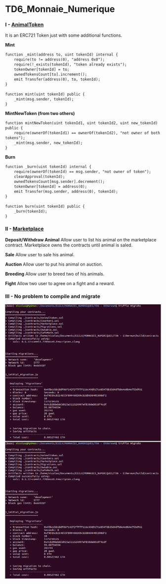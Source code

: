 # TD6_Monnaie_Numerique

### I - [AnimalToken](https://github.com/nlecoufl/TD6_Monnaie_Numerique/blob/master/contracts/AnimalToken.sol) 
It is an ERC721 Token just with some additional functions.

**Mint**

    function _mint(address to, uint tokenId) internal {
        require(to != address(0), "address 0x0");
        require(!_exists(tokenId), "token already exists");
        tokenOwner[tokenId] = to;
        ownedTokensCount[to].increment();
        emit Transfer(address(0), to, tokenId);
    }
    
    function mint(uint tokenId) public {
        _mint(msg.sender, tokenId);
    }
    
**MintNewToken (from two others)**

    function mintNewToken(uint tokenId1, uint tokenId2, uint new_tokenId) public {
        require(ownerOf(tokenId1) == ownerOf(tokenId2), "not owner of both tokens");
        _mint(msg.sender, new_tokenId);
    }
    
**Burn**

    function _burn(uint tokenId) internal {
        require(ownerOf(tokenId) == msg.sender, "not owner of token");
        clearApproval(tokenId);
        ownedTokensCount[msg.sender].decrement();
        tokenOwner[tokenId] = address(0);
        emit Transfer(msg.sender, address(0), tokenId);
    }
    
    function burn(uint tokenId) public {
        _burn(tokenId);
    }
    
### II - [Marketplace](https://github.com/nlecoufl/TD6_Monnaie_Numerique/blob/master/contracts/Marketplace.sol)

**Deposit/Withdraw Animal**
Allow user to list his animal on the marketplace contract. Marketplace owns the contracts until animal is saled.

**Sale**
Allow user to sale his animal.

**Auction**
Allow user to put his animal on auction.

**Breeding**
Allow user to breed two of his animals.

**Fight**
Allow two user to agree on a fight and a reward.

### III - No problem to compile and migrate
![alt text](screens/screen_1.png)
![alt text](screens/screen_1.png)

